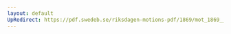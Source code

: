 ```yaml
---
layout: default
UpRedirect: https://pdf.swedeb.se/riksdagen-motions-pdf/1869/mot_1869__ak__00155/mot_1869__ak__00155_001.pdf
---
```


